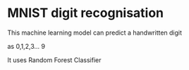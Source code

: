 # MNIST digit recognisation

This machine learning model can predict a handwritten digit

as 0,1,2,3... 9 

It uses Random Forest Classifier
